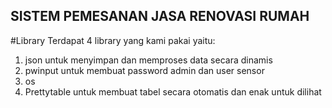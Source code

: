 ## SISTEM PEMESANAN JASA RENOVASI RUMAH

#Library
Terdapat 4 library yang kami pakai yaitu:
1. json untuk menyimpan dan memproses data secara dinamis
2. pwinput untuk membuat password admin dan user sensor
3. os 
4. Prettytable untuk membuat tabel secara otomatis dan enak untuk dilihat
   
